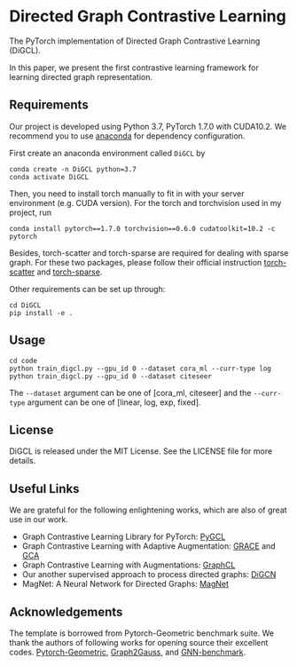 # Directed Graph Contrastive Learning

The PyTorch implementation of Directed Graph Contrastive Learning (DiGCL).

In this paper, we present the first contrastive learning framework for learning directed graph representation.

## Requirements

Our project is developed using Python 3.7, PyTorch 1.7.0 with CUDA10.2. We recommend you to use [anaconda](https://www.anaconda.com/) for dependency configuration.

First create an anaconda environment called `DiGCL` by

```shell
conda create -n DiGCL python=3.7
conda activate DiGCL
```

Then, you need to install torch manually to fit in with your server environment (e.g. CUDA version). For the torch and torchvision used in my project, run

```shell
conda install pytorch==1.7.0 torchvision==0.6.0 cudatoolkit=10.2 -c pytorch
```

Besides, torch-scatter and torch-sparse are required for dealing with sparse graph.
For these two packages, please follow their official instruction [torch-scatter](https://github.com/rusty1s/pytorch_scatter) and [torch-sparse](https://github.com/rusty1s/pytorch_sparse).

Other requirements can be set up through:

```shell
cd DiGCL
pip install -e .
```

## Usage

```shell
cd code
python train_digcl.py --gpu_id 0 --dataset cora_ml --curr-type log
python train_digcl.py --gpu_id 0 --dataset citeseer
```

The `--dataset` argument can be one of [cora_ml, citeseer] and the `--curr-type` argument can be one of [linear, log, exp, fixed].

## License

DiGCL is released under the MIT License. See the LICENSE file for more details.


## Useful Links

We are grateful for the following enlightening works, which are also of great use in our work.
* Graph Contrastive Learning Library for PyTorch: [PyGCL](https://github.com/GraphCL/PyGCL)
* Graph Contrastive Learning with Adaptive Augmentation: [GRACE](https://github.com/CRIPAC-DIG/GRACE) and [GCA](https://github.com/CRIPAC-DIG/GCA)
* Graph Contrastive Learning with Augmentations: [GraphCL](https://github.com/Shen-Lab/GraphCL)
* Our another supervised approach to process directed graphs:  [DiGCN](https://github.com/flyingtango/DiGCN)
* MagNet: A Neural Network for Directed Graphs: [MagNet](https://github.com/matthew-hirn/magnet)

## Acknowledgements

The template is borrowed from Pytorch-Geometric benchmark suite. We thank the authors of following works for opening source their excellent codes.
[Pytorch-Geometric](https://github.com/rusty1s/pytorch_geometric), [Graph2Gauss](https://github.com/abojchevski/graph2gauss), and [GNN-benchmark](https://github.com/shchur/gnn-benchmark).
